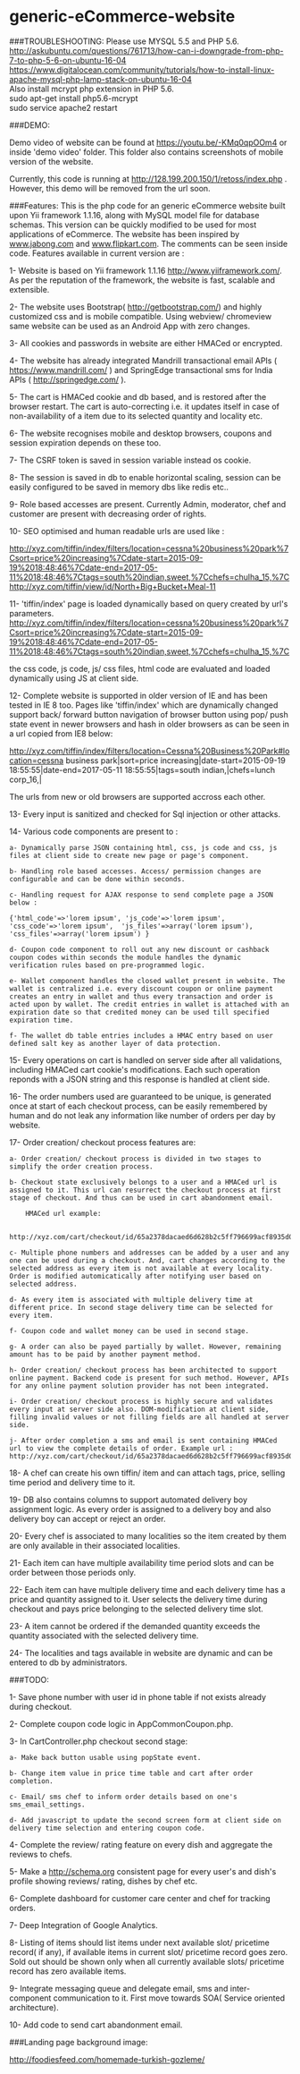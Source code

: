 # generic-eCommerce-website

###TROUBLESHOOTING:
Please use MYSQL 5.5 and PHP 5.6.  
http://askubuntu.com/questions/761713/how-can-i-downgrade-from-php-7-to-php-5-6-on-ubuntu-16-04  
https://www.digitalocean.com/community/tutorials/how-to-install-linux-apache-mysql-php-lamp-stack-on-ubuntu-16-04  
Also install mcrypt php extension in PHP 5.6.  
sudo apt-get install php5.6-mcrypt  
sudo service apache2 restart  


###DEMO:

Demo video of website can be found at https://youtu.be/-KMq0qpOOm4 or inside 'demo video' folder. This folder also contains screenshots of mobile version of  the website. 

Currently, this code is running at http://128.199.200.150/1/retoss/index.php . However, this demo will be removed from the url soon.



###Features:
This is the php code for an generic eCommerce website built upon Yii framework 1.1.16, along with MySQL model file for database schemas. This version can be quickly modified to be used for most applications of eCommerce. The website has been inspired by www.jabong.com and www.flipkart.com. The comments can be seen inside code. Features available in current version are :

1- Website is based on Yii framework 1.1.16 http://www.yiiframework.com/. As per the reputation of the framework, the website is fast, scalable and extensible.

2- The website uses Bootstrap( http://getbootstrap.com/) and highly customized css and is mobile compatible. Using webview/ chromeview same website can be used as an Android App with zero changes.

3- All cookies and passwords in website are either HMACed or encrypted.

4- The website has already integrated Mandrill transactional email APIs ( https://www.mandrill.com/ ) and SpringEdge transactional sms for India APIs ( http://springedge.com/ ).

5- The cart is HMACed cookie and db based, and is restored after the browser restart. The cart is auto-correcting i.e. it updates itself in case of non-availability of a item due to its selected quantity and locality etc.

6- The website recognises mobile and desktop browsers, coupons and session expiration depends on these too.

7- The CSRF token is saved in session variable instead os cookie.

8- The session is saved in db to enable horizontal scaling, session can be easily configured to be saved in memory dbs like redis etc..

9- Role based accesses are present. Currently Admin, moderator, chef and customer are present with decreasing order of rights.

10- SEO optimised and human readable urls are used like :

http://xyz.com/tiffin/index/filters/location=cessna%20business%20park%7Csort=price%20increasing%7Cdate-start=2015-09-19%2018:48:46%7Cdate-end=2017-05-11%2018:48:46%7Ctags=south%20indian,sweet,%7Cchefs=chulha_15,%7C
http://xyz.com/tiffin/view/id/North+Big+Bucket+Meal-11

11- 'tiffin/index' page is loaded dynamically based on query created by url's parameters.
http://xyz.com/tiffin/index/filters/location=cessna%20business%20park%7Csort=price%20increasing%7Cdate-start=2015-09-19%2018:48:46%7Cdate-end=2017-05-11%2018:48:46%7Ctags=south%20indian,sweet,%7Cchefs=chulha_15,%7C

the css code, js code, js/ css files, html code are evaluated and loaded dynamically using JS at client side.

12- Complete website is supported in older version of IE and has been tested in IE 8 too. Pages like 'tiffin/index' which are dynamically changed support back/ forward button navigation of browser button using pop/ push state event in newer browsers and hash in older browsers as can be seen in a url copied from IE8 below:

http://xyz.com/tiffin/index/filters/location=Cessna%20Business%20Park#location=cessna business park|sort=price increasing|date-start=2015-09-19 18:55:55|date-end=2017-05-11 18:55:55|tags=south indian,|chefs=lunch corp_16,|

The urls from new or old browsers are supported accross each other.

13- Every input is sanitized and checked for Sql injection or other attacks.

14- Various code components are present to :

	a- Dynamically parse JSON containing html, css, js code and css, js files at client side to create new page or page's component.
	
	b- Handling role based accesses. Access/ permission changes are configurable and can be done within seconds.
	
	c- Handling request for AJAX response to send complete page a JSON below :
	
	{'html_code'=>'lorem ipsum', 'js_code'=>'lorem ipsum', 'css_code'=>'lorem ipsum',  'js_files'=>array('lorem ipsum'), 'css_files'=>array('lorem ipsum') }
	
	d- Coupon code component to roll out any new discount or cashback coupon codes within seconds the module handles the dynamic verification rules based on pre-programmed logic.
	
	e- Wallet component handles the closed wallet present in website. The wallet is centralized i.e. every discount coupon or online payment creates an entry in wallet and thus every transaction and order is acted upon by wallet. The credit entries in wallet is attached with an expiration date so that credited money can be used till specified expiration time.
	
	f- The wallet db table entries includes a HMAC entry based on user defined salt key as another layer of data protection.

15- Every operations on cart is handled on server side after all validations, including HMACed cart cookie's modifications. Each such operation reponds with a JSON string and this response is handled at client side.

16- The order numbers used are guaranteed to be unique, is generated once at start of each checkout process, can be easily remembered by human and do not leak any information like number of orders per day by website.

17- Order creation/ checkout process features are:

	a- Order creation/ checkout process is divided in two stages to simplify the order creation process.
	
	b- Checkout state exclusively belongs to a user and a HMACed url is assigned to it. This url can resurrect the checkout process at first stage of checkout. And thus can be used in cart abandonment email.
	
		HMACed url example:
		
		http://xyz.com/cart/checkout/id/65a2378dacaed6d628b2c5ff796699acf8935d0eAnkit%20Bisht_20X61
	
	c- Multiple phone numbers and addresses can be added by a user and any one can be used during a checkout. And, cart changes according to the selected address as every item is not available at every locality. Order is modified automicatically after notifying user based on selected address.
	
	d- As every item is associated with multiple delivery time at different price. In second stage delivery time can be selected for every item.
	
	f- Coupon code and wallet money can be used in second stage.
	
	g- A order can also be payed partially by wallet. However, remaining amount has to be paid by another payment method.
	
	h- Order creation/ checkout process has been architected to support online payment. Backend code is present for such method. However, APIs for any online payment solution provider has not been integrated.
	
	i- Order creation/ checkout process is highly secure and validates every input at server side also. DOM-modification at client side, filling invalid values or not filling fields are all handled at server side.
	
	j- After order completion a sms and email is sent containing HMACed url to view the complete details of order. Example url : http://xyz.com/cart/checkout/id/65a2378dacaed6d628b2c5ff796699acf8935d0eAnkit%20Bisht_20X61
	
18- A chef can create his own tiffin/ item and can attach tags, price, selling time period and delivery time to it.

19- DB also contains columns to support automated delivery boy assignment logic. As every order is assigned to a delivery boy and also delivery boy can accept or reject an order.   

20- Every chef is associated to many localities so the item created by them are only available in their associated localities. 

21- Each item can have multiple availability time period slots and can be order between those periods only.

22- Each item can have multiple delivery time and each delivery time has a price and quantity assigned to it. User selects the delivery time during checkout and pays price belonging to the selected delivery time slot. 

23- A item cannot be ordered if the demanded quantity exceeds the quantity associated with the selected delivery time. 

24- The localities and tags available in website are dynamic and can be entered to db by administrators.



###TODO:

1- Save phone number with user id in phone table if not exists already during checkout.

2- Complete coupon code logic in AppCommonCoupon.php.

3- In CartController.php checkout second stage:

	a- Make back button usable using popState event.

	b- Change item value in price time table and cart after order completion.

	c- Email/ sms chef to inform order details based on one's sms_email_settings.

	d- Add javascript to update the second screen form at client side on delivery time selection and entering coupon code.

4- Complete the review/ rating feature on every dish and aggregate the reviews to chefs.

5- Make a http://schema.org consistent page for every user's and dish's profile showing reviews/ rating, dishes by chef etc.

6- Complete dashboard for customer care center and chef for tracking orders.

7- Deep Integration of Google Analytics.

8- Listing of items should list items under next available slot/ pricetime record( if any), if available items in current slot/ pricetime record goes zero. Sold out should be shown only when all currently available slots/ pricetime record has zero available items.

9- Integrate messaging queue and delegate email, sms and inter-component communication to it. First move towards SOA( Service oriented architecture).

10- Add code to send cart abandonment email.



###Landing page background image:

http://foodiesfeed.com/homemade-turkish-gozleme/

